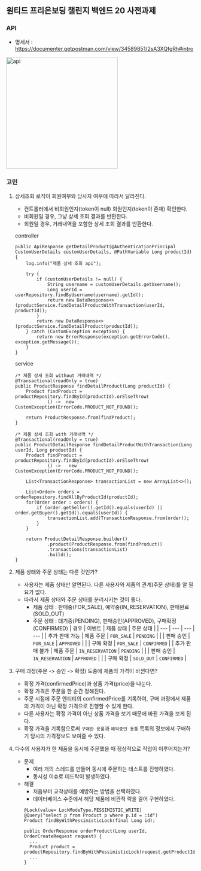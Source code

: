 ## 원티드 프리온보딩 챌린지 백엔드 20 사전과제

### API
- 명세서 : https://documenter.getpostman.com/view/34589851/2sA3XQfgRh#intro
<img width="298" alt="api" src="https://github.com/Hajin74/wanted-preonboarding-challenge-backend-20/assets/67518596/8a024434-a46b-4e70-819f-ace3216dc76e">
<br>

### 고민

1. 상세조회 로직이 회원여부와 당사자 여부에 따라서 달라진다.
   - 컨트롤러에서 비회원인지(token이 null) 회원인지(token이 존재) 확인한다.
   - 비회원일 경우, 그냥 상세 조회 결과를 반환한다.
   - 회원일 경우, 거래내역을 포함한 상세 조회 결과를 반환한다.

   controller
   ```
   public ApiResponse getDetailProduct(@AuthenticationPrincipal CustomUserDetails customUserDetails, @PathVariable Long productId) {
       log.info("제품 상세 조회 api");
   
       try {
           if (customUserDetails != null) {
               String username = customUserDetails.getUsername();
               Long userId = userRepository.findByUsername(username).getId();
               return new DataResponse<>(productService.findDetailProductWithTransaction(userId, productId));
           }
           return new DataResponse<>(productService.findDetailProduct(productId));
       } catch (CustomException exception) {
           return new ErrorResponse(exception.getErrorCode(), exception.getMessage());
       }
   }
   ```

   service
   ```
   /* 제품 상세 조회 without 거래내역 */
   @Transactional(readOnly = true)
   public ProductResponse findDetailProduct(Long productId) {
       Product findProduct = productRepository.findById(productId).orElseThrow(
               () ->  new CustomException(ErrorCode.PRODUCT_NOT_FOUND));
   
       return ProductResponse.from(findProduct);
   }
   
   /* 제품 상세 조회 with 거래내역 */
   @Transactional(readOnly = true)
   public ProductDetailResponse findDetailProductWithTransaction(Long userId, Long productId) {
       Product findProduct = productRepository.findById(productId).orElseThrow(
               () ->   new CustomException(ErrorCode.PRODUCT_NOT_FOUND));
   
       List<TransactionResponse> transactionList = new ArrayList<>();
   
       List<Order> orders = orderRepository.findAllByProductId(productId);
       for(Order order : orders) {
           if (order.getSeller().getId().equals(userId) || order.getBuyer().getId().equals(userId)) {
               transactionList.add(TransactionResponse.from(order));
           }
       }
   
       return ProductDetailResponse.builder()
               .product(ProductResponse.from(findProduct))
               .transactions(transactionList)
               .build();
   }
   ```


2. 제품 상태와 주문 상태는 다른 것인가?
   - 사용자는 제품 상태만 알면된다. 다른 사용자와 제품의 관계(주문 상태)를 알 필요가 없다.
   - 따라서 제품 상태와 주문 상태를 분리시키는 것이 좋다.
     - 제품 상태 : 판매중(FOR_SALE), 예약중(IN_RESERVATION), 판매완료(SOLD_OUT)
     - 주문 상태 : 대기중(PENDING), 판매승인(APPROVED), 구매확정(CONFIRMED)
        | 경우 | 이벤트 | 제품 상태 | 주문 상태 |
        | --- | --- | --- | --- |
        | 추가 판매 가능 | 제품 주문 | `FOR_SALE` | `PENDING` |
        |  | 판매 승인 | `FOR_SALE` | `APPROVED` |
        |  | 구매 확정 | `FOR_SALE` | `CONFIRMED` |
        | 추가 판매 불가 | 제품 주문 | `IN_RESERVATION` | `PENDING` |
        |  | 판매 승인 | `IN_RESERVATION` | `APPROVED` |
        |  | 구매 확정 | `SOLD_OUT` | `CONFIRMED` |



3. 구매 과정(주문 -> 승인 -> 확정) 도중에 제품의 가격이 바뀐다면?
   - 확정 가격(confirmedPrice)과 상품 가격(price)을 나눈다.
   - 확정 가격은 주문을 한 순간 정해진다.
   - 주문 시점에 주문 엔티티의 confirmedPrice를 기록하여, 구매 과정에서 제품의 가격이 아닌 확정 가격으로 진행할 수 있게 한다.
   - 다른 사용자는 확정 가격이 아닌 상품 가격을 보기 때문에 바뀐 가격을 보게 된다.
   - 확정 가격을 기록함으로써 `구매한 용품`과 `예약중인 용품` 목록의 정보에서 구매하기 당시의 가격정보도 보여줄 수 있다.



4. 다수의 사용자가 한 제품을 동시에 주문했을 때 정상적으로 작업이 이루어지는가?
   - 문제
     - 여러 개의 스레드를 만들어 동시에 주문하는 테스트를 진행하였다.
     - 동시성 이슈로 데드락이 발생하였다.
   - 해결
      - 처음부터 교착상태를 예방하는 방법을 선택하였다.
      - 데이터베이스 수준에서 해당 제품에 비관적 락을 걸어 구현하였다.
      ```
      @Lock(value= LockModeType.PESSIMISTIC_WRITE)
      @Query("select p from Product p where p.id = :id")
      Product findByWithPessimisticLock(final Long id);
      
      public OrderResponse orderProduct(Long userId, OrderCreateRequest request) {
      	...
      	Product product = productRepository.findByWithPessimisticLock(request.getProductId());
      	...
      }
      ```
